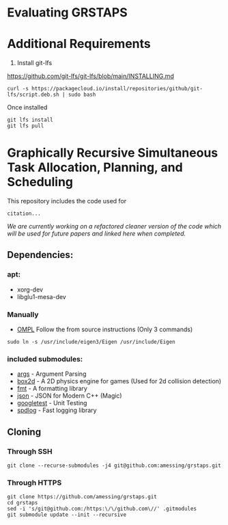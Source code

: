 # Evaluating GRSTAPS

# Additional Requirements
1. Install git-lfs

https://github.com/git-lfs/git-lfs/blob/main/INSTALLING.md

```
curl -s https://packagecloud.io/install/repositories/github/git-lfs/script.deb.sh | sudo bash
```

Once installed 
```
git lfs install
git lfs pull
```



# Graphically Recursive Simultaneous Task Allocation, Planning, and Scheduling

This repository includes the code used for 
```
citation...
```

*We are currently working on a refactored cleaner version of the code which will be used for future papers and linked here when completed.*


## Dependencies:
### apt:
- xorg-dev
- libglu1-mesa-dev
### Manually
- [OMPL](https://ompl.kavrakilab.org/installation.html) Follow the from source instructions (Only 3 commands)
```
sudo ln -s /usr/include/eigen3/Eigen /usr/include/Eigen 
```
### included submodules:
- [args](https://github.com/Taywee/args) - Argument Parsing
- [box2d](https://github.com/erincatto/box2d) - A 2D physics engine for games (Used for 2d collision detection)
- [fmt](https://github.com/fmtlib/fmt) - A formatting library
- [json](https://github.com/nlohmann/json) - JSON for Modern C++ (Magic)
- [googletest](https://github.com/google/googletest) - Unit Testing
- [spdlog](https://github.com/gabime/spdlog) - Fast logging library

## Cloning
### Through SSH
```
git clone --recurse-submodules -j4 git@github.com:amessing/grstaps.git
```
### Through HTTPS
```
git clone https://github.com/amessing/grstaps.git
cd grstaps
sed -i 's/git@github.com:/https:\/\/github.com\//' .gitmodules
git submodule update --init --recursive
```

